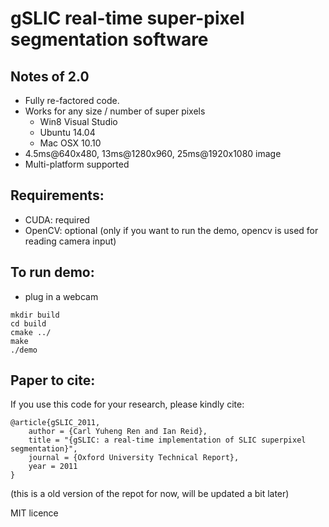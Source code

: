 # gSLIC real-time super-pixel segmentation software
## Notes of 2.0
- Fully re-factored code.
- Works for any size / number of super pixels
  - Win8 Visual Studio 
  - Ubuntu 14.04
  - Mac OSX 10.10
- 4.5ms@640x480, 13ms@1280x960, 25ms@1920x1080 image
- Multi-platform supported

## Requirements:
- CUDA: required
- OpenCV: optional (only if you want to run the demo, opencv is used for reading camera input) 

## To run demo:
- plug in a webcam
```
mkdir build
cd build
cmake ../
make
./demo
```
## Paper to cite:
If you use this code for your research, please kindly cite:
```
@article{gSLIC_2011,
	author = {Carl Yuheng Ren and Ian Reid},
	title = "{gSLIC: a real-time implementation of SLIC superpixel segmentation}",
	journal = {Oxford University Technical Report},
	year = 2011
}
```
(this is a old version of the repot for now, will be updated a bit later)

MIT licence
